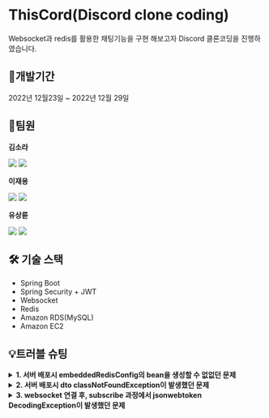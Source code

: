 # ThisCord(Discord clone coding)
Websocket과 redis를 활용한 채팅기능을 구현 해보고자 Discord 클론코딩을 진행하였습니다.

## 📆개발기간
2022년 12월23일 ~ 2022년 12월 29일

## 👯팀원
**김소라**
<p>
  
[<img src="https://img.shields.io/badge/Github-181717?style=flat-square&logo=Github&logoColor=white">](https://github.com/dev-rara)
<img src="https://img.shields.io/badge/SpringBoot-6DB33F?style=flat-square&logo=springboot&logoColor=white"/>
</p>

**이재용**
<p>
  
[<img src="https://img.shields.io/badge/Github-181717?style=flat-square&logo=Github&logoColor=white">](https://github.com/yongYong0225)
<img src="https://img.shields.io/badge/SpringBoot-6DB33F?style=flat-square&logo=springboot&logoColor=white"/>
</p>  

**유상륜**  
<p>
  
[<img src="https://img.shields.io/badge/Github-181717?style=flat-square&logo=Github&logoColor=white">](https://github.com/YOOsangryun)
<img src="https://img.shields.io/badge/SpringBoot-6DB33F?style=flat-square&logo=springboot&logoColor=white"/>
</p>

## 🛠️ 기술 스택
* Spring Boot
* Spring Security + JWT
* Websocket
* Redis
* Amazon RDS(MySQL)
* Amazon EC2
  
## 💡트러블 슈팅
<details>
<summary><b>1. 서버 배포시 embeddedRedisConfig의 bean을 생성할 수 없없던 문제<b></summary>
<br>
<div markdown="1">
<p>로컬환경에서는 embeddedRedis를 사용하여 application을 실행했는데, 설정해두었던 포트 번호(6379)를 변경해주지 않아서 서버 배포시 포트 충돌이 일어나 bean이 생성이 되지 않는 것이었다.<br>그래서 로컬에서 사용하는 포트 번호를 다르게 설정하고 무사히 배포를 진행할 수 있었다.</p>
</div>
</details>

<details>
<summary><b>2. 서버 배포시 dto classNotFoundException이 발생했던 문제<b></summary>
<br>
<div markdown="2">  
  <p>베이스 코드를 깃허브에 커밋했을 때 dto 패키지명을 Dto로 잘못 설정해두었던 걸, 개발 도중 알게되어 패키지 명을 변경했다.<br>
   그런데 변경된 패키지 명이 아닌 변경전 패키지 명이 깃허브에 그대로 남아있어, 서버 배포시 dto를 사용하는 클래스에서 import가 되지 않아 배포시에 classNotFoundException이 발생했다.<br>
   그래서 일단 dto 패키지명을 깃허브와 일치 시키고, import문을 수정하니 문제없이 배포를 진행할 수 있었다.<br>
   왜 깃허브에 커밋할 때는 충돌이 없었는지 찾아보니 MacOS에서는 대소문자 변경을 무시한다고 한다.<br>불행중 다행인지 백엔드 멤버 3명이 전부 MacOS 사용자 였기에 서버 배포시까지 충돌이 없었다. MacOS에서는 종종 발생하는 에러라고 하니 아래와 같은 명령어를 통해 대소문자 변경사항을 인식할 수 있도록 해주는 것이 좋을 것 같다.</p>  
   
   ```java
   //깃에서 케이스(대소문자) 변경사항을 무시하지 않도록 명령어를 통해 설정할 수 있다.
   git config core.ignorecase false
   ```  
   
</div>
</details>

<details>
<summary><b>3. websocket 연결 후, subscribe 과정에서 jsonwebtoken DecodingException이 발생했던 문제<b></summary>
<br>
<div markdown="3">
<p>웹소켓을 통한 connetion이 성공하고 프론트에서 채팅방 구독을 요청하면 Decoding Exception이 발생했다.<br>
   token decoding 과정에서 공백이 들어간다는 에러 메세지 였는데, System.out.println()과 log를 이용해 확인한 결과 프론트에서는 토큰값을 잘 받아오고 있었다.<br> 또, jwt secret key의 값을 변경해보기도 했는데, 변함없이 같은 Exception이 발생했다. 해당 Exception은 아직 미해결로, 지속적으로 코드를 뜯어보고 수정해 나갈 것이다.</p>
</div>
</details>
